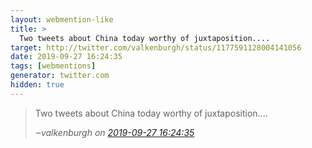 ```yaml
---
layout: webmention-like
title: >
  Two tweets about China today worthy of juxtaposition....
target: http://twitter.com/valkenburgh/status/1177591128004141056
date: 2019-09-27 16:24:35
tags: [webmentions]
generator: twitter.com
hidden: true
---
```



<blockquote>
  <p>
    Two tweets about China today worthy of juxtaposition....
  </p>
  <cite>‒<span class="p-author p-name">valkenburgh</span>
    on
    <a href="http://twitter.com/valkenburgh/status/1177591128004141056" rel="external nofollow">2019-09-27 16:24:35</a>
  </cite>
</blockquote>

